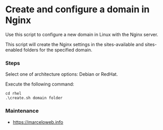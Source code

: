 # Create and configure a domain in Nginx

Use this script to configure a new domain in Linux with the Nginx server.

This script will create the Nginx settings in the sites-available and sites-enabled folders for the specified domain.

### Steps

Select one of architecture options: Debian or RedHat.

Execute the following command:

```terminal
cd rhel 
.\create.sh domain folder
```

### Maintenance

* https://marceloweb.info


